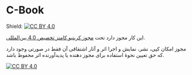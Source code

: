 # C-Book

Shield: [![CC BY 4.0][cc-by-shield]][cc-by]


این کار مجوز دارد تحت [مجوز کریتیو کامنز تخصیص 4.0 بین‌المللی][cc-by].

مجوز امکان کپی، نشر، نمایش و اجرا اثر و آثار اشتقاقی آن فقط در صورتی وجود دارد  که حق تعیین نحوهٔ استفاده برای مجوز دهنده یا پدیدآورنده اثر محفوظ باشد.

[![CC BY 4.0][cc-by-image]][cc-by]

[cc-by]: http://creativecommons.org/licenses/by/4.0/
[cc-by-image]: https://i.creativecommons.org/l/by/4.0/88x31.png
[cc-by-shield]: https://img.shields.io/badge/License-CC%20BY%204.0-lightgrey.svg
